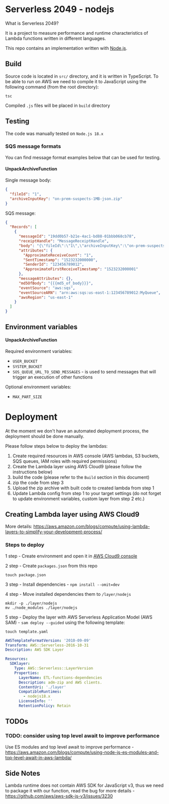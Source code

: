 # Serverless 2049 - nodejs
What is Serverless 2049?

It is a project to measure performance and runtime characteristics of Lambda functions written in different languages.

This repo contains an implementation written with [Node.js](https://nodejs.org/).  

## Build
Source code is located in `src/` directory, and it is written in TypeScript. 
To be able to run on AWS we need to compile it to JavaScript using the following command (from the root directory):
```
tsc
```
Compiled `.js` files will be placed in `build` directory

## Testing
The code was manually tested on `Node.js 18.x`

### SQS message formats
You can find message format examples below that can be used for testing.

#### UnpackArchiveFunction

Single message body:
```json
{
  "fileId": "1",
  "archiveInputKey": "on-prem-suspects-1MB-json.zip"
}
```
SQS message:
```json
{
  "Records": [
    {
      "messageId": "19dd0b57-b21e-4ac1-bd88-01bbb068cb78",
      "receiptHandle": "MessageReceiptHandle",
      "body": "{\"fileId\":\"1\",\"archiveInputKey\":\"on-prem-suspects-1MB-json.zip\"}",
      "attributes": {
        "ApproximateReceiveCount": "1",
        "SentTimestamp": "1523232000000",
        "SenderId": "123456789012",
        "ApproximateFirstReceiveTimestamp": "1523232000001"
      },
      "messageAttributes": {},
      "md5OfBody": "{{{md5_of_body}}}",
      "eventSource": "aws:sqs",
      "eventSourceARN": "arn:aws:sqs:us-east-1:123456789012:MyQueue",
      "awsRegion": "us-east-1"
    }
  ]
}
```

## Environment variables
#### UnpackArchiveFunction
Required environment variables:
- `USER_BUCKET`
- `SYSTEM_BUCKET`
- `SOS_QUEUE_URL_TO_SEND_MESSAGES` - is used to send messages that will trigger an execution of other functions

Optional environment variables:
- `MAX_PART_SIZE`

# Deployment
At the moment we don't have an automated deployment process, the deployment should be done manually.

Please follow steps below to deploy the lambdas:
1. Create required resources in AWS console (AWS lambdas, S3 buckets, SQS queues, IAM roles with required permissions)
2. Create the Lambda layer using AWS Cloud9 (please follow the instructions below)
3. build the code (please refer to the `Build` section in this document)
4. zip the code from step 3
5. Upload the zip archive with built code to created lambda from step 1
6. Update Lambda config from step 1 to your target settings (do not forget to update environment variables, custom layer from step 2 etc.)

## Creating Lambda layer using AWS Cloud9 
More details: https://aws.amazon.com/blogs/compute/using-lambda-layers-to-simplify-your-development-process/

### Steps to deploy

1 step - Create environment and open it in [AWS Cloud9 console](https://console.aws.amazon.com/cloud9/home)

2 step - Create `packages.json` from this repo
```
touch package.json
```

3 step - Install dependencies - `npm install --omit=dev`

4 step - Move installed dependencies them to `/layer/nodejs`
```
mkdir -p ./layer/nodejs
mv ./node_modules ./layer/nodejs
```

5 step - Deploy the layer with AWS Serverless Application Model (AWS SAM) - `sam deploy --guided` using the following template:
```
touch template.yaml
```
```yaml
AWSTemplateFormatVersion: '2010-09-09'
Transform: AWS::Serverless-2016-10-31
Description: AWS SDK Layer

Resources:
  SDKlayer:
    Type: AWS::Serverless::LayerVersion
    Properties:
      LayerName: ETL-functions-dependencies
      Description: adm-zip and AWS clients.
      ContentUri: './layer'
      CompatibleRuntimes:
        - nodejs18.x
      LicenseInfo: ''
      RetentionPolicy: Retain
```

## TODOs
### TODO: consider using top level await to improve performance
Use ES modules and top level await to improve performance - https://aws.amazon.com/blogs/compute/using-node-js-es-modules-and-top-level-await-in-aws-lambda/

## Side Notes
Lambda runtime does not contain AWS SDK for JavaScript v3, thus we need to package it with our function, 
read the bug for more details - https://github.com/aws/aws-sdk-js-v3/issues/3230